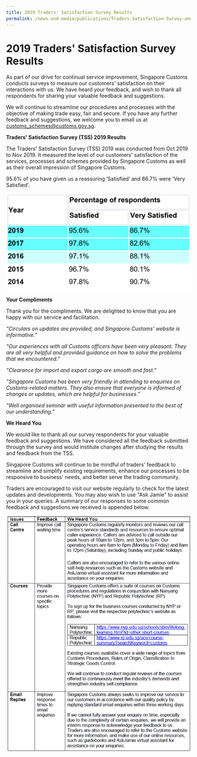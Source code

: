```yaml
---
title: 2019 Traders' Satisfaction Survey Results 
permalink: /news-and-media/publications/Traders-Satisfaction-Survey-and-Pro-Enterprise-ranking-survey-results
---
```


# 2019 Traders' Satisfaction Survey Results

As part of our drive for continual service improvement, Singapore Customs conducts surveys to measure our customers' satisfaction on their interactions with us. We have heard your feedback, and wish to thank all respondents for sharing your valuable feedback and suggestions.

We will continue to streamline our procedures and processes with the objective of making trade easy, fair and secure. If you have any further feedback and suggestions, we welcome you to email us at [customs_schemes@customs.gov.sg](mailto:customs_schemes@customs.gov.sg).

**Traders' Satisfaction Survey (TSS) 2019 Results**

The Traders' Satisfaction Survey (TSS) 2019 was conducted from Oct 2019 to Nov 2019. It measured the level of our customers' satisfaction of the services, processes and schemes provided by Singapore Customs as well as their overall impression of Singapore Customs.

95.6% of you have given us a reassuring ‘Satisfied’ and 86.7% were 'Very Satisfied’.


![Results](images/TSS1.png)


**Your Compliments**

Thank you for the compliments. We are delighted to know that you are happy with our service and facilitation.

_“Circulars on updates are provided, and Singapore Customs’ website is informative.”_

_“Our experiences with all Customs officers have been very pleasant. They are all very helpful and provided guidance on how to solve the problems that we encountered.”_

_“Clearance for import and export cargo are smooth and fast.”_

_“Singapore Customs has been very friendly in attending to enquiries on Customs-related matters. They also ensure that everyone is informed of changes or updates, which are helpful for businesses.”_

_“Well organised seminar with useful information presented to the best of our understanding.”_

**We Heard You**

We would like to thank all our survey respondents for your valuable feedback and suggestions. We have considered all the feedback submitted through the survey and would institute changes after studying the results and feedback from the TSS.

Singapore Customs will continue to be mindful of traders' feedback to streamline and simplify existing requirements, enhance our processes to be responsive to business' needs, and better serve the trading community.

Traders are encouraged to visit our website regularly to check for the latest updates and developments. You may also wish to use "Ask Jamie" to assist you in your queries. A summary of our responses to some common feedback and suggestions we received is appended below.

![Feedback and Suggestions](images/TSS2.png)




